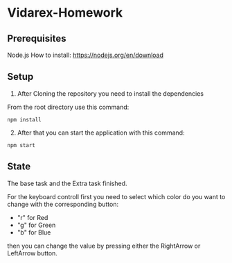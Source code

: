 # Vidarex-Homework

## Prerequisites

Node.js
How to install: https://nodejs.org/en/download

## Setup

1. After Cloning the repository you need to install the dependencies

From the root directory use this command:

```
npm install
```

2. After that you can start the application with this command:

```
npm start
```
## State

The base task and the Extra task finished.

For the keyboard controll first you need to select which color do you want to change with the corresponding button:

- "r" for Red
- "g" for Green
- "b" for Blue

then you can change the value by pressing either the RightArrow or LeftArrow button.
